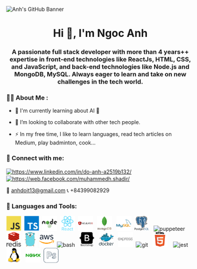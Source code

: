 
  
![Anh's GitHub Banner](https://miro.medium.com/v2/resize:fit:1100/format:webp/1*yv1s9-5rzlm5NTrWJUdRIA.jpeg)
<h1 align="center">Hi 👋, I'm Ngoc Anh</h1>
<h3 align="center">A passionate full stack developer with more than 4 years++ expertise in front-end technologies like ReactJs, HTML, CSS, and JavaScript, and back-end technologies like Node.js and MongoDB, MySQL. Always eager to learn and take on new challenges in the tech world.</h3>


### :woman_technologist:  About Me :
- :seedling: I'm currently learning about AI 🤖
- :telescope: I’m looking to collaborate with other tech people.

- :zap: In my free time, I like to learn languages, read tech articles on Medium, play badminton, cook...
<h3 align="left">🤝 Connect with me:</h3>
<p align="left">
<a href="https://www.linkedin.com/in/do-anh-a2519b132/" target="blank"><img align="center" src="https://raw.githubusercontent.com/rahuldkjain/github-profile-readme-generator/master/src/images/icons/Social/linked-in-alt.svg" alt="https://www.linkedin.com/in/do-anh-a2519b132/" height="30" width="40" /></a>
<a href="https://www.facebook.com/anh.ddoox" target="blank"><img align="center" src="https://raw.githubusercontent.com/rahuldkjain/github-profile-readme-generator/master/src/images/icons/Social/facebook.svg" alt="https://web.facebook.com/muhammedh.shadir/" height="30" width="40" /></a>

📧 anhdoit13@gmail.com
📞  +84399082929
</p>

<h3 align="left">🚀 Languages and Tools:</h3>
<p align="left"> 
<img src="https://raw.githubusercontent.com/devicons/devicon/master/icons/javascript/javascript-original.svg" alt="javascript" width="40" height="40"/>&nbsp; <img src="https://raw.githubusercontent.com/devicons/devicon/master/icons/typescript/typescript-original.svg" alt="typescript" width="40" height="40"/>&nbsp; <img src="https://raw.githubusercontent.com/devicons/devicon/master/icons/nodejs/nodejs-original-wordmark.svg" alt="nodejs" width="40" height="40"/> &nbsp;<img src="https://raw.githubusercontent.com/devicons/devicon/master/icons/react/react-original-wordmark.svg" alt="react" width="40" height="40"/>&nbsp; <img src="https://raw.githubusercontent.com/devicons/devicon/master/icons/angularjs/angularjs-original-wordmark.svg" alt="angularjs" width="40" height="40"/> &nbsp;  <img src="https://raw.githubusercontent.com/devicons/devicon/master/icons/mongodb/mongodb-original-wordmark.svg" alt="mongodb" width="40" height="40"/> &nbsp;  <img src="https://raw.githubusercontent.com/devicons/devicon/master/icons/mysql/mysql-original-wordmark.svg" alt="mysql" width="40" height="40"/> &nbsp;<img src="https://raw.githubusercontent.com/devicons/devicon/master/icons/postgresql/postgresql-original-wordmark.svg" alt="postgresql" width="40" height="40"/> &nbsp; <img src="https://www.vectorlogo.zone/logos/pptrdev/pptrdev-official.svg" alt="puppeteer" width="40" height="40"/> &nbsp;   <img src="https://raw.githubusercontent.com/devicons/devicon/master/icons/redis/redis-original-wordmark.svg" alt="redis" width="40" height="40"/>&nbsp;<img src="https://raw.githubusercontent.com/devicons/devicon/master/icons/go/go-original.svg" alt="go" width="40" height="40"/>   <img src="https://raw.githubusercontent.com/devicons/devicon/master/icons/amazonwebservices/amazonwebservices-original-wordmark.svg" alt="aws" width="40" height="40"/>&nbsp; <img src="https://www.vectorlogo.zone/logos/gnu_bash/gnu_bash-icon.svg" alt="bash" width="40" height="40"/> &nbsp; <img src="https://raw.githubusercontent.com/devicons/devicon/master/icons/bootstrap/bootstrap-plain-wordmark.svg" alt="bootstrap" width="40" height="40"/>  &nbsp; <img src="https://raw.githubusercontent.com/devicons/devicon/master/icons/docker/docker-original-wordmark.svg" alt="docker" width="40" height="40"/> &nbsp;  <img src="https://raw.githubusercontent.com/devicons/devicon/master/icons/express/express-original-wordmark.svg" alt="express" width="40" height="40"/>&nbsp; <img src="https://www.vectorlogo.zone/logos/git-scm/git-scm-icon.svg" alt="git" width="40" height="40"/> &nbsp; <img src="https://raw.githubusercontent.com/devicons/devicon/master/icons/html5/html5-original-wordmark.svg" alt="html5" width="40" height="40"/> &nbsp;  &nbsp;<img src="https://www.vectorlogo.zone/logos/jestjsio/jestjsio-icon.svg" alt="jest" width="40" height="40"/> &nbsp;<img src="https://raw.githubusercontent.com/devicons/devicon/master/icons/linux/linux-original.svg" alt="linux" width="40" height="40"/> &nbsp; <img src="https://raw.githubusercontent.com/devicons/devicon/master/icons/nginx/nginx-original.svg" alt="nginx" width="40" height="40"/>&nbsp; <img src="https://raw.githubusercontent.com/devicons/devicon/master/icons/photoshop/photoshop-line.svg" alt="photoshop" width="40" height="40"/>  &nbsp; <p>
